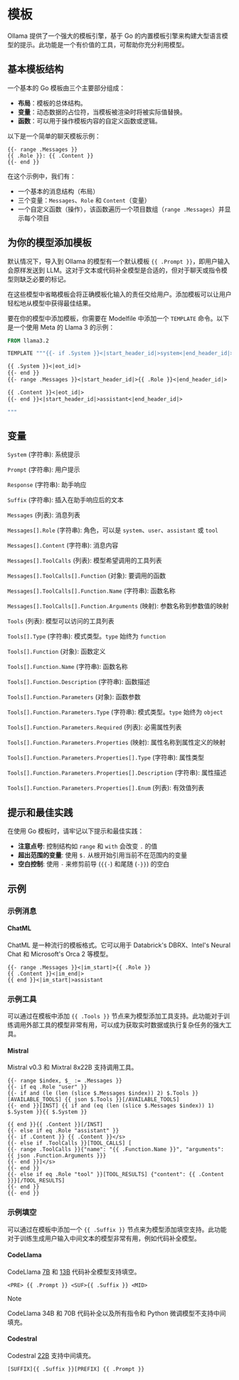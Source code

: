 # 模板

Ollama 提供了一个强大的模板引擎，基于 Go 的内置模板引擎来构建大型语言模型的提示。此功能是一个有价值的工具，可帮助你充分利用模型。

## 基本模板结构

一个基本的 Go 模板由三个主要部分组成：

* **布局**：模板的总体结构。
* **变量**：动态数据的占位符，当模板被渲染时将被实际值替换。
* **函数**：可以用于操作模板内容的自定义函数或逻辑。

以下是一个简单的聊天模板示例：

```gotmpl
{{- range .Messages }}
{{ .Role }}: {{ .Content }}
{{- end }}
```

在这个示例中，我们有：

* 一个基本的消息结构（布局）
* 三个变量：`Messages`、`Role` 和 `Content`（变量）
* 一个自定义函数（操作），该函数遍历一个项目数组（`range .Messages`）并显示每个项目

## 为你的模型添加模板

默认情况下，导入到 Ollama 的模型有一个默认模板 `{{ .Prompt }}`，即用户输入会原样发送到 LLM。这对于文本或代码补全模型是合适的，但对于聊天或指令模型则缺乏必要的标记。

在这些模型中省略模板会将正确模板化输入的责任交给用户。添加模板可以让用户轻松地从模型中获得最佳结果。

要在你的模型中添加模板，你需要在 Modelfile 中添加一个 `TEMPLATE` 命令。以下是一个使用 Meta 的 Llama 3 的示例：

```dockerfile
FROM llama3.2

TEMPLATE """{{- if .System }}<|start_header_id|>system<|end_header_id|>

{{ .System }}<|eot_id|>
{{- end }}
{{- range .Messages }}<|start_header_id|>{{ .Role }}<|end_header_id|>

{{ .Content }}<|eot_id|>
{{- end }}<|start_header_id|>assistant<|end_header_id|>

"""
```

## 变量

`System` (字符串): 系统提示

`Prompt` (字符串): 用户提示

`Response` (字符串): 助手响应

`Suffix` (字符串): 插入在助手响应后的文本

`Messages` (列表): 消息列表

`Messages[].Role` (字符串): 角色，可以是 `system`、`user`、`assistant` 或 `tool`

`Messages[].Content` (字符串): 消息内容

`Messages[].ToolCalls` (列表): 模型希望调用的工具列表

`Messages[].ToolCalls[].Function` (对象): 要调用的函数

`Messages[].ToolCalls[].Function.Name` (字符串): 函数名称

`Messages[].ToolCalls[].Function.Arguments` (映射): 参数名称到参数值的映射

`Tools` (列表): 模型可以访问的工具列表

`Tools[].Type` (字符串): 模式类型。`type` 始终为 `function`

`Tools[].Function` (对象): 函数定义

`Tools[].Function.Name` (字符串): 函数名称

`Tools[].Function.Description` (字符串): 函数描述

`Tools[].Function.Parameters` (对象): 函数参数

`Tools[].Function.Parameters.Type` (字符串): 模式类型。`type` 始终为 `object`

`Tools[].Function.Parameters.Required` (列表): 必需属性列表

`Tools[].Function.Parameters.Properties` (映射): 属性名称到属性定义的映射

`Tools[].Function.Parameters.Properties[].Type` (字符串): 属性类型

`Tools[].Function.Parameters.Properties[].Description` (字符串): 属性描述

`Tools[].Function.Parameters.Properties[].Enum` (列表): 有效值列表

## 提示和最佳实践

在使用 Go 模板时，请牢记以下提示和最佳实践：

* **注意点号**: 控制结构如 `range` 和 `with` 会改变 `.` 的值
* **超出范围的变量**: 使用 `$.` 从根开始引用当前不在范围内的变量
* **空白控制**: 使用 `-` 来修剪前导 (`{{-`) 和尾随 (`-}}`) 的空白

## 示例

### 示例消息

#### ChatML

ChatML 是一种流行的模板格式。它可以用于 Databrick's DBRX、Intel's Neural Chat 和 Microsoft's Orca 2 等模型。

```gotmpl
{{- range .Messages }}<|im_start|>{{ .Role }}
{{ .Content }}<|im_end|>
{{ end }}<|im_start|>assistant
```

### 示例工具

可以通过在模板中添加 `{{ .Tools }}` 节点来为模型添加工具支持。此功能对于训练调用外部工具的模型非常有用，可以成为获取实时数据或执行复杂任务的强大工具。

#### Mistral

Mistral v0.3 和 Mixtral 8x22B 支持调用工具。

```gotmpl
{{- range $index, $_ := .Messages }}
{{- if eq .Role "user" }}
{{- if and (le (len (slice $.Messages $index)) 2) $.Tools }}[AVAILABLE_TOOLS] {{ json $.Tools }}[/AVAILABLE_TOOLS]
{{- end }}[INST] {{ if and (eq (len (slice $.Messages $index)) 1) $.System }}{{ $.System }}

{{ end }}{{ .Content }}[/INST]
{{- else if eq .Role "assistant" }}
{{- if .Content }} {{ .Content }}</s>
{{- else if .ToolCalls }}[TOOL_CALLS] [
{{- range .ToolCalls }}{"name": "{{ .Function.Name }}", "arguments": {{ json .Function.Arguments }}}
{{- end }}]</s>
{{- end }}
{{- else if eq .Role "tool" }}[TOOL_RESULTS] {"content": {{ .Content }}}[/TOOL_RESULTS]
{{- end }}
{{- end }}
```

### 示例填空

可以通过在模板中添加一个 `{{ .Suffix }}` 节点来为模型添加填空支持。此功能对于训练生成用户输入中间文本的模型非常有用，例如代码补全模型。

#### CodeLlama

CodeLlama [7B](https://ollama.com/library/codellama:7b-code) 和 [13B](https://ollama.com/library/codellama:13b-code) 代码补全模型支持填空。

```gotmpl
<PRE> {{ .Prompt }} <SUF>{{ .Suffix }} <MID>
```

> [!NOTE]
> CodeLlama 34B 和 70B 代码补全以及所有指令和 Python 微调模型不支持中间填充。

#### Codestral

Codestral [22B](https://ollama.com/library/codestral:22b) 支持中间填充。

```gotmpl
[SUFFIX]{{ .Suffix }}[PREFIX] {{ .Prompt }}
```


